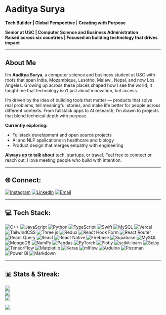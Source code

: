 # Aaditya Surya  
**Tech Builder | Global Perspective | Creating with Purpose**  

**Senior at USC | Computer Science and Business Administration**  
**Raised across six countries | Focused on building technology that drives impact**  

---

## About Me  
I’m **Aaditya Surya**, a computer science and business student at USC with roots that span India, Mozambique, Lesotho, Malawi, Nepal, and now Los Angeles. Growing up across these places shaped how I see the world; it taught me that technology isn’t just about innovation, but access.  

I’m driven by the idea of building tools that matter — products that solve real problems, tell meaningful stories, and make life better for people across different contexts. From fullstack apps to AI research, I’m drawn to projects that blend technical depth with purpose.  

**Currently exploring:**  
- Fullstack development and open source projects  
- AI and NLP applications in healthcare and biology  
- Product design that merges empathy with engineering  

**Always up to talk about** tech, startups, or travel. Feel free to connect or reach out; I love meeting people who build with intention.


---

## 🌐 Connect:
[![Instagram](https://img.shields.io/badge/Instagram-%23E4405F.svg?logo=Instagram&logoColor=white)](https://instagram.com/aaditya.surya0)
[![LinkedIn](https://img.shields.io/badge/LinkedIn-%230077B5.svg?logo=linkedin&logoColor=white)](https://linkedin.com/in/aadityasurya)
[![Email](https://img.shields.io/badge/Email-D14836?logo=gmail&logoColor=white)](mailto:asurya@usc.edu)

---

## 💻 Tech Stack:
![C++](https://img.shields.io/badge/c++-%2300599C.svg?style=for-the-badge&logo=c%2B%2B&logoColor=white) ![JavaScript](https://img.shields.io/badge/javascript-%23323330.svg?style=for-the-badge&logo=javascript&logoColor=%23F7DF1E) ![Python](https://img.shields.io/badge/python-3670A0?style=for-the-badge&logo=python&logoColor=ffdd54) ![TypeScript](https://img.shields.io/badge/typescript-%23007ACC.svg?style=for-the-badge&logo=typescript&logoColor=white) ![Swift](https://img.shields.io/badge/swift-F54A2A?style=for-the-badge&logo=swift&logoColor=white) ![MySQL](https://img.shields.io/badge/mysql-4479A1.svg?style=for-the-badge&logo=mysql&logoColor=white) ![Vercel](https://img.shields.io/badge/vercel-%23000000.svg?style=for-the-badge&logo=vercel&logoColor=white) ![TailwindCSS](https://img.shields.io/badge/tailwindcss-%2338B2AC.svg?style=for-the-badge&logo=tailwind-css&logoColor=white) ![Three js](https://img.shields.io/badge/threejs-black?style=for-the-badge&logo=three.js&logoColor=white) ![Redux](https://img.shields.io/badge/redux-%23593d88.svg?style=for-the-badge&logo=redux&logoColor=white) ![React Hook Form](https://img.shields.io/badge/React%20Hook%20Form-%23EC5990.svg?style=for-the-badge&logo=reacthookform&logoColor=white) ![React Router](https://img.shields.io/badge/React_Router-CA4245?style=for-the-badge&logo=react-router&logoColor=white) ![React Query](https://img.shields.io/badge/-React%20Query-FF4154?style=for-the-badge&logo=react%20query&logoColor=white) ![React](https://img.shields.io/badge/react-%2320232a.svg?style=for-the-badge&logo=react&logoColor=%2361DAFB) ![React Native](https://img.shields.io/badge/react_native-%2320232a.svg?style=for-the-badge&logo=react&logoColor=%2361DAFB) ![Firebase](https://img.shields.io/badge/firebase-a08021?style=for-the-badge&logo=firebase&logoColor=ffcd34) ![Supabase](https://img.shields.io/badge/Supabase-3ECF8E?style=for-the-badge&logo=supabase&logoColor=white) ![MySQL](https://img.shields.io/badge/mysql-4479A1.svg?style=for-the-badge&logo=mysql&logoColor=white) ![MongoDB](https://img.shields.io/badge/MongoDB-%234ea94b.svg?style=for-the-badge&logo=mongodb&logoColor=white) ![NumPy](https://img.shields.io/badge/numpy-%23013243.svg?style=for-the-badge&logo=numpy&logoColor=white) ![Pandas](https://img.shields.io/badge/pandas-%23150458.svg?style=for-the-badge&logo=pandas&logoColor=white) ![PyTorch](https://img.shields.io/badge/PyTorch-%23EE4C2C.svg?style=for-the-badge&logo=PyTorch&logoColor=white) ![Plotly](https://img.shields.io/badge/Plotly-%233F4F75.svg?style=for-the-badge&logo=plotly&logoColor=white) ![scikit-learn](https://img.shields.io/badge/scikit--learn-%23F7931E.svg?style=for-the-badge&logo=scikit-learn&logoColor=white) ![Scipy](https://img.shields.io/badge/SciPy-%230C55A5.svg?style=for-the-badge&logo=scipy&logoColor=%white) ![TensorFlow](https://img.shields.io/badge/TensorFlow-%23FF6F00.svg?style=for-the-badge&logo=TensorFlow&logoColor=white) ![Matplotlib](https://img.shields.io/badge/Matplotlib-%23ffffff.svg?style=for-the-badge&logo=Matplotlib&logoColor=black) ![Keras](https://img.shields.io/badge/Keras-%23D00000.svg?style=for-the-badge&logo=Keras&logoColor=white) ![mlflow](https://img.shields.io/badge/mlflow-%23d9ead3.svg?style=for-the-badge&logo=numpy&logoColor=blue) ![Arduino](https://img.shields.io/badge/-Arduino-00979D?style=for-the-badge&logo=Arduino&logoColor=white) ![Postman](https://img.shields.io/badge/Postman-FF6C37?style=for-the-badge&logo=postman&logoColor=white) ![Power Bi](https://img.shields.io/badge/power_bi-F2C811?style=for-the-badge&logo=powerbi&logoColor=black) ![Markdown](https://img.shields.io/badge/markdown-%23000000.svg?style=for-the-badge&logo=markdown&logoColor=white)

---

## 📊 Stats & Streak:
![](https://github-readme-stats.vercel.app/api?username=asuryaUSC&theme=radical&hide_border=false&include_all_commits=true&count_private=true)<br/>
![](https://github-readme-streak-stats.herokuapp.com?user=asuryaUSC&theme=radical&hide_border=false)<br/>
![](https://github-readme-stats.vercel.app/api/top-langs/?username=asuryaUSC&theme=radical&hide_border=false&layout=compact)

[![](https://visitcount.itsvg.in/api?id=asuryaUSC&icon=5&color=6)](https://visitcount.itsvg.in)

